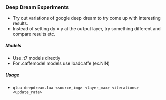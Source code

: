 ### Deep Dream Experiments
* Try out variations of google deep dream to try come up with interesting results.
* Instead of setting dy = y at the output layer, try something different and compare results etc.

##### Models
* Use .t7 models directly
* For .caffemodel models use loadcaffe (ex.NIN)

##### Usage
* `qlua deepdream.lua <source_img> <layer_max> <iterations> <update_rate>`
